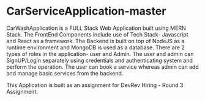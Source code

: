 # CarServiceApplication-master
 CarWashApplication is a FULL Stack Web Application
 built using MERN Stack.
 The FrontEnd Components include use of Tech Stack- Javascript and 
 React as a framework.
The Backend is built on top of NodeJS as a runtime environment 
and MongoDB is used as a database.
There are 2 types of roles in the application- user and Admin.
The user and admin can SignUP/Login separately using credentials and authenticating system
and perform the operation.
The user can book a service whereas admin can add and manage basic services from the
backend.

This Application is built as an assignment for DevRev Hiring - Round 3 Assignment.
 

